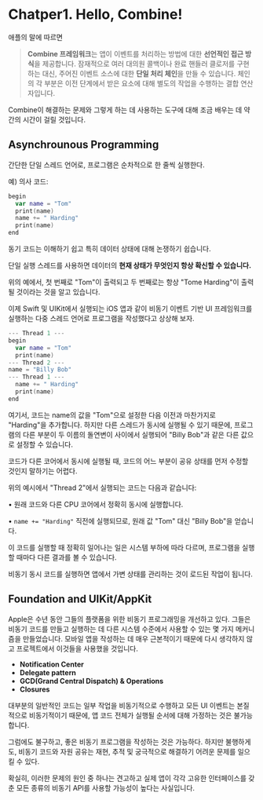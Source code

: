 # Chatper1. Hello, Combine!

애플의 말에 따르면 

> **Combine 프레임워크**는 앱이 이벤트를 처리하는 방법에 대한 **선언적인 접근 방식**을 제공합니다. 잠재적으로 여러 대의원 콜백이나 완료 핸들러 클로저를 구현하는 대신, 주어진 이벤트 소스에 대한 **단일 처리 체인**을 만들 수 있습니다. 체인의 각 부분은 이전 단계에서 받은 요소에 대해 별도의 작업을 수행하는 결합 연산자입니다.

Combine이 해결하는 문제와 그렇게 하는 데 사용하는 도구에 대해 조금 배우는 데 약간의 시간이 걸릴 것입니다.

## Asynchrounous Programming

간단한 단일 스레드 언어로, 프로그램은 순차적으로 한 줄씩 실행한다. 

예) 의사 코드:

```swift
begin
  var name = "Tom"
  print(name)
  name += " Harding"
  print(name)
end
```

동기 코드는 이해하기 쉽고 특히 데이터 상태에 대해 논쟁하기 쉽습니다. 

단일 실행 스레드를 사용하면 데이터의 **현재 상태가 무엇인지 항상 확신할 수 있습니다.** 

위의 예에서, 첫 번째로 "Tom"이 출력되고 두 번째로는 항상 "Tome Harding"이 출력될 것이라는 것을 알고 있습니다.

이제 Swift 및 UIKit에서 실행되는 iOS 앱과 같이 비동기 이벤트 기반 UI 프레임워크를 실행하는 다중 스레드 언어로 프로그램을 작성했다고 상상해 보자.

```swift
--- Thread 1 ---
begin
  var name = "Tom"
  print(name)
--- Thread 2 ---
name = "Billy Bob"
--- Thread 1 ---
  name += " Harding"
  print(name)
end
```

여기서, 코드는 name의 값을 "Tom"으로 설정한 다음 이전과 마찬가지로 "Harding"을 추가합니다. 하지만 다른 스레드가 동시에 실행될 수 있기 때문에, 프로그램의 다른 부분이 두 이름의 돌연변이 사이에서 실행되어 "Billy Bob"과 같은 다른 값으로 설정할 수 있습니다.

코드가 다른 코어에서 동시에 실행될 때, 코드의 어느 부분이 공유 상태를 먼저 수정할 것인지 말하기는 어렵다.

위의 예시에서 "Thread 2"에서 실행되는 코드는 다음과 같습니다:

• 원래 코드와 다른 CPU 코어에서 정확히 동시에 실행합니다.

• `name += "Harding"` 직전에 실행되므로, 원래 값 "Tom" 대신 "Billy Bob"을 얻습니다.

이 코드를 실행할 때 정확히 일어나는 일은 시스템 부하에 따라 다르며, 프로그램을 실행할 때마다 다른 결과를 볼 수 있습니다.

비동기 동시 코드를 실행하면 앱에서 가변 상태를 관리하는 것이 로드된 작업이 됩니다.

## Foundation and UIKit/AppKit
Apple은 수년 동안 그들의 플랫폼을 위한 비동기 프로그래밍을 개선하고 있다. 그들은 비동기 코드를 만들고 실행하는 데 다른 시스템 수준에서 사용할 수 있는 몇 가지 메커니즘을 만들었습니다. 모바일 앱을 작성하는 데 매우 근본적이기 때문에 다시 생각하지 않고 프로젝트에서 이것들을 사용했을 것입니다.

* **Notification Center**
* **Delegate pattern**
* **GCD(Grand Central Dispatch) & Operations**
* **Closures**

대부분의 일반적인 코드는 일부 작업을 비동기적으로 수행하고 모든 UI 이벤트는 본질적으로 비동기적이기 때문에, 앱 코드 전체가 실행될 순서에 대해 가정하는 것은 불가능합니다.

그럼에도 불구하고, 좋은 비동기 프로그램을 작성하는 것은 가능하다. 하지만 불행하게도, 비동기 코드와 자원 공유는 재현, 추적 및 궁극적으로 해결하기 어려운 문제를 일으킬 수 있다.

확실히, 이러한 문제의 원인 중 하나는 견고하고 실제 앱이 각각 고유한 인터페이스를 갖춘 모든 종류의 비동기 API를 사용할 가능성이 높다는 사실입니다.